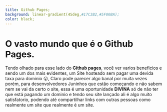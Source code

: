 ```yaml
---
title: Github Pages;
background: linear-gradient(45deg,#17C3B2,#5F00BA);
color: black;
---
```


# O vasto mundo que é o Github Pages.

Tendo olhado para esse lado do **Github pages**, você ver varios beneficios e sendo um dos mais evidentes, um Site hosteado sem pagar uma devida taxa para dominio 😮, Claro pode parecer algo banal por muita vezes porém, para desenvolvedores Juninhos que estão começando e não sabem nem se vai da certo o site, essa é uma oportunidade **DIVINA** só de não ter que está pagando um dominio e tendo seu site lançado ali é algo muito satisfatorio, podendo até compartilhar links com outras pessoas como realmente um site que realmente é um site.

